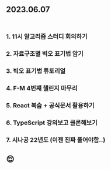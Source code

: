 ## 2023.06.07<br/><br/>

### 1. 11시 알고리즘 스터디 회의하기

### 2. 자료구조별 빅오 표기법 암기
### 3. 빅오 표기법 튜토리얼
### 4. F-M 4번쨰 챌린지 마무리
### 5. React 복습 + 공식문서 활용하기
### 6. TypeScript 강의보고 클론해보기
### 7. 시나공 22년도 (이젠 진짜 풀어야함..)






## 😌
